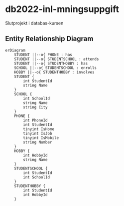 # db2022-inl-mningsuppgift
Slutprojekt i databas-kursen

## Entity Relationship Diagram

```mermaid
erDiagram
	STUDENT ||--o{ PHONE : has
	STUDENT ||--o{ STUDENTSCHOOL : attends
	STUDENT ||--o{ STUDENTHOBBY : has
	SCHOOL ||--o{ STUDENTSCHOOL : enrolls
	HOBBY ||--o{ STUDENTHOBBY : involves
	STUDENT {
		int StudentId
		string Name
	}
	SCHOOL {
		int SchoolId
		string Name
		string City
	}
	PHONE {
		int PhoneId
		int StudentId
		tinyint IsHome
		tinyint IsJob
		tinyint IsMobile
		string Number
	}
	HOBBY {
		int HobbyId
		string Name
	}
	STUDENTSCHOOL {
		int StudentId
		int SchoolId
	}
	STUDENTHOBBY {
		int StudentId
		int HobbyId
	}
```

